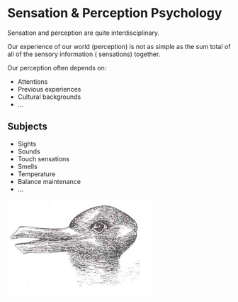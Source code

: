 # Sensation & Perception Psychology

Sensation and perception are quite interdisciplinary.

Our experience of our world (perception) is not as simple as the sum total of all of the sensory information (
sensations) together.

Our perception often depends on:

- Attentions
- Previous experiences
- Cultural backgrounds
- ...

## Subjects

- Sights
- Sounds
- Touch sensations
- Smells
- Temperature
- Balance maintenance
- ...

![img.png](duck-rabbit.png)